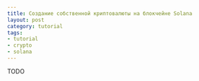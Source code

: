 ```yaml
---
title: Создание собственной криптовалюты на блокчейне Solana
layout: post
category: tutorial
tags:
- tutorial
- crypto
- solana
---
```


TODO